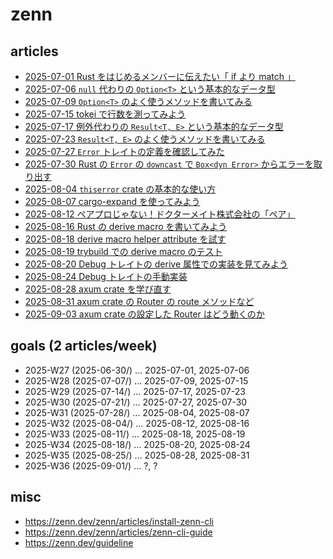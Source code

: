 # zenn

## articles

- [2025-07-01 Rust をはじめるメンバーに伝えたい「 if より match 」](articles/269b20722fd9cd.md)
- [2025-07-06 `null` 代わりの `Option<T>` という基本的なデータ型](articles/7100b404d89917.md)
- [2025-07-09 `Option<T>` のよく使うメソッドを書いてみる](articles/c33520c865d85e.md)
- [2025-07-15 tokei で行数を測ってみよう](articles/35e698d10c1388.md)
- [2025-07-17 例外代わりの `Result<T, E>` という基本的なデータ型](articles/4d7ef9face7b07.md)
- [2025-07-23 `Result<T, E>` のよく使うメソッドを書いてみる](articles/0142554bb24491.md)
- [2025-07-27 `Error` トレイトの定義を確認してみた](articles/ab590aca69f16e.md)
- [2025-07-30 Rust の `Error` の `downcast` で `Box<dyn Error>` からエラーを取り出す](articles/6312896db0fbf2.md)
- [2025-08-04 `thiserror` crate の基本的な使い方](articles/8305782244b7f4.md)
- [2025-08-07 cargo-expand を使ってみよう](articles/4d591d072253ca.md)
- [2025-08-12 ペアプロじゃない！ドクターメイト株式会社の「ペア」](articles/a907703cdc03f2.md)
- [2025-08-16 Rust の derive macro を書いてみよう](articles/0a7cc9365d90cd.md)
- [2025-08-18 derive macro helper attribute を試す](articles/2832eb691f8fbe.md)
- [2025-08-19 trybuild での derive macro のテスト](articles/884e8f2c258635.md)
- [2025-08-20 Debug トレイトの derive 属性での実装を見てみよう](articles/5c561314513dc9.md)
- [2025-08-24 Debug トレイトの手動実装](articles/7debd0b9371b26.md)
- [2025-08-28 axum crate を学び直す](articles/37c97d448cc218.md)
- [2025-08-31 axum crate の Router の route メソッドなど](articles/7ccac91c3773d5.md)
- [2025-09-03 axum crate の設定した Router はどう動くのか](articles/1f4fc2ba5dc793.md)

## goals (2 articles/week)

- 2025-W27 (2025-06-30/) ... 2025-07-01, 2025-07-06
- 2025-W28 (2025-07-07/) ... 2025-07-09, 2025-07-15
- 2025-W29 (2025-07-14/) ... 2025-07-17, 2025-07-23
- 2025-W30 (2025-07-21/) ... 2025-07-27, 2025-07-30
- 2025-W31 (2025-07-28/) ... 2025-08-04, 2025-08-07
- 2025-W32 (2025-08-04/) ... 2025-08-12, 2025-08-16
- 2025-W33 (2025-08-11/) ... 2025-08-18, 2025-08-19
- 2025-W34 (2025-08-18/) ... 2025-08-20, 2025-08-24
- 2025-W35 (2025-08-25/) ... 2025-08-28, 2025-08-31
- 2025-W36 (2025-09-01/) ... ?, ?

## misc

- <https://zenn.dev/zenn/articles/install-zenn-cli>
- <https://zenn.dev/zenn/articles/zenn-cli-guide>
- <https://zenn.dev/guideline>
